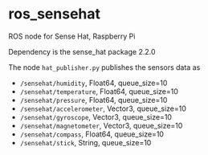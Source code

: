 # ros_sensehat
ROS node for Sense Hat, Raspberry Pi

Dependency is the sense_hat package 2.2.0

The node `hat_publisher.py` publishes the sensors data as

* `/sensehat/humidity`, Float64, queue_size=10
* `/sensehat/temperature`, Float64, queue_size=10
* `/sensehat/pressure`, Float64, queue_size=10
* `/sensehat/accelerometer`, Vector3, queue_size=10
* `/sensehat/gyroscope`, Vector3, queue_size=10
* `/sensehat/magnetometer`, Vector3, queue_size=10
* `/sensehat/compass`, Float64, queue_size=10
* `/sensehat/stick`, String, queue_size=10
